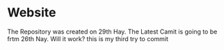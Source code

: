 # Website
The Repository was created on 29th Hay.
The Latest Camit is going to be frtm 26th Nay. Will it work?
this is my third try to commit 
